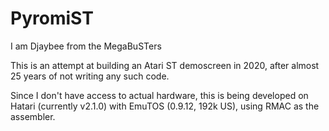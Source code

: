 # PyromiST
I am Djaybee from the MegaBuSTers

This is an attempt at building an Atari ST demoscreen in 2020, after
almost 25 years of not writing any such code.

Since I don't have access to actual hardware, this is being developed
on Hatari (currently v2.1.0) with EmuTOS (0.9.12, 192k US), using
RMAC as the assembler.
